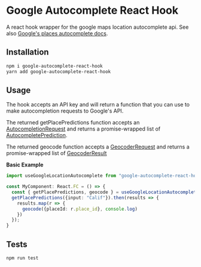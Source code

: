 # Google Autocomplete React Hook

A react hook wrapper for the google maps location autocomplete api. See also [Google's places autocomplete docs](https://developers.google.com/maps/documentation/javascript/reference/places-autocomplete-service).

## Installation

```sh
npm i google-autocomplete-react-hook
yarn add google-autocomplete-react-hook
```

## Usage

The hook accepts an API key and will return a function that you can use to make autocompletion requests to Google's API.

The returned getPlacePredictions function accepts an [AutocompletionRequest](https://developers.google.com/maps/documentation/javascript/reference/places-autocomplete-service#AutocompletionRequest)
and returns a promise-wrapped list of [AutocompletePrediction](https://developers.google.com/maps/documentation/javascript/reference/places-autocomplete-service#AutocompletePrediction).

The returned geocode function accepts a [GeocoderRequest](https://developers.google.com/maps/documentation/javascript/reference/geocoder#GeocoderRequest)
and returns a promise-wrapped list of [GeocoderResult](https://developers.google.com/maps/documentation/javascript/reference/geocoder#GeocoderResult)

**Basic Example**

```typescript
import useGoogleLocationAutocomplete from "google-autocomplete-react-hook";

const MyComponent: React.FC = () => {
  const { getPlacePredictions, geocode } = useGoogleLocationAutocomplete("mygoogleapikey");
  getPlacePredictions({input: "Calif"}).then(results => {
    results.map(r => {
      geocode({placeId: r.place_id}, console.log)
    })
  });
}
```

## Tests

```sh
npm run test
```
